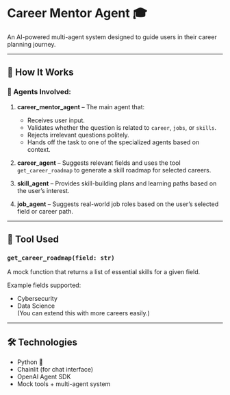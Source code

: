 # Career Mentor Agent 🎓

An AI-powered multi-agent system designed to guide users in their career planning journey.

---

## 🧠 How It Works

### 🧩 Agents Involved:

1. **career_mentor_agent** – The main agent that:
   - Receives user input.
   - Validates whether the question is related to `career`, `jobs`, or `skills`.
   - Rejects irrelevant questions politely.
   - Hands off the task to one of the specialized agents based on context.

2. **career_agent** – Suggests relevant fields and uses the tool `get_career_roadmap` to generate a skill roadmap for selected careers.

3. **skill_agent** – Provides skill-building plans and learning paths based on the user’s interest.

4. **job_agent** – Suggests real-world job roles based on the user’s selected field or career path.

---

## 🔧 Tool Used

### `get_career_roadmap(field: str)`

A mock function that returns a list of essential skills for a given field.

Example fields supported:
- Cybersecurity
- Data Science  
(You can extend this with more careers easily.)

---

## 🛠️ Technologies

- Python 🐍
- Chainlit (for chat interface)
- OpenAI Agent SDK
- Mock tools + multi-agent system


